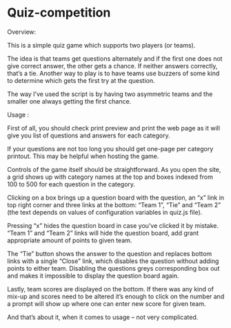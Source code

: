 # Quiz-competition

Overview:

This is a simple quiz game which supports two players (or teams).

The idea is that teams get questions alternately and if the first one does not give correct answer, the other gets a chance. If neither answers correctly, that’s a tie. Another way to play is to have teams use buzzers of some kind to determine which gets the first try at the question. 

The way I’ve used the script is by having two asymmetric teams and the smaller one always getting the first chance.


Usage :

First of all, you should check print preview and print the web page as it will give you list of questions and answers for each category. 

If your questions are not too long you should get one-page per category printout. This may be helpful when hosting the game.

Controls of the game itself should be straightforward. As you open the site, a grid shows up with category names at the top and boxes indexed from 100 to 500 for each question in the category. 

Clicking on a box brings up a question board with the question, an “x” link in top right corner and three links at the bottom: “Team 1”, “Tie” and “Team 2” (the text depends on values of configuration variables in quiz.js file).

Pressing “x” hides the question board in case you’ve clicked it by mistake. “Team 1” and “Team 2” links will hide the question board, add grant appropriate amount of points to given team. 

The “Tie” button shows the answer to the question and replaces bottom links with a single “Close” link, which disables the question without adding points to either team. Disabling the questions greys corresponding box out and makes it impossible to display the question board again.

Lastly, team scores are displayed on the bottom. If there was any kind of mix-up and scores need to be altered it’s enough to click on the number and a prompt will show up where one can enter new score for given team.

And that’s about it, when it comes to usage – not very complicated.
